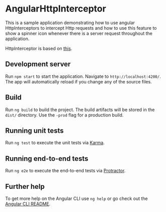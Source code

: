 # AngularHttpInterceptor

This is a sample application demonstrating how to use angular HttpInterceptors to intercept Http requests and how to use this feature to show a spinner icon whenever there is a server request throughout the application. 

HttpInterceptor is based on <a href="https://github.com/mpalourdio/ng-http-loader">this</a>. 

## Development server

Run `npm start` to start the application. Navigate to `http://localhost:4200/`. The app will automatically reload if you change any of the source files.

## Build

Run `ng build` to build the project. The build artifacts will be stored in the `dist/` directory. Use the `-prod` flag for a production build.

## Running unit tests

Run `ng test` to execute the unit tests via [Karma](https://karma-runner.github.io).

## Running end-to-end tests

Run `ng e2e` to execute the end-to-end tests via [Protractor](http://www.protractortest.org/).

## Further help

To get more help on the Angular CLI use `ng help` or go check out the [Angular CLI README](https://github.com/angular/angular-cli/blob/master/README.md).
